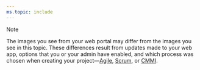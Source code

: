 ```yaml
---
ms.topic: include
---
```


<a id="image-diff"></a>  

> [!NOTE]    
>The images you see from your web portal may differ from the images you see in this topic. These differences result from updates made to your web app, options that you or your admin have enabled, and which process was chosen when creating your project&mdash;[Agile](/vsts/boards/work-items/guidance/agile-process), [Scrum](/vsts/boards/work-items/guidance/scrum-process), or [CMMI](/vsts/boards/work-items/guidance/cmmi-process). 
